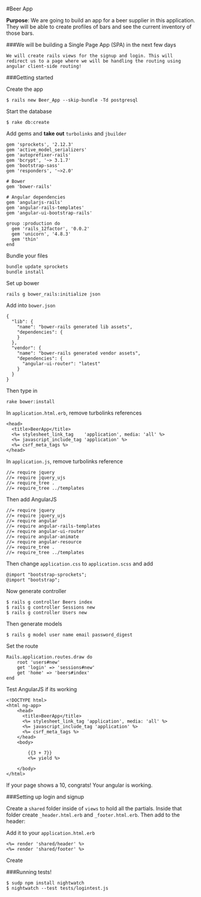 #Beer App

**Purpose**: We are going to build an app for a beer supplier in this application. They will be able to create profiles of bars and see the current inventory of those bars. 

###We will be building a Single Page App (SPA) in the next few days

	We will create rails views for the signup and login. This will redirect us to a page where we will be handling the routing using angular client-side routing!

###Getting started


Create the app

	$ rails new Beer_App --skip-bundle -Td postgresql

Start the database

	$ rake db:create

Add gems and **take out** `turbolinks` and `jbuilder`

	gem 'sprockets', '2.12.3'
	gem 'active_model_serializers'
	gem 'autoprefixer-rails'
	gem 'bcrypt', '~> 3.1.7'
	gem 'bootstrap-sass'
	gem 'responders', '~>2.0'
	
	# Bower
	gem 'bower-rails'
	
	# Angular dependencies
	gem 'angularjs-rails'
	gem 'angular-rails-templates'
	gem 'angular-ui-bootstrap-rails'

	group :production do
	  gem 'rails_12factor', '0.0.2'
	  gem 'unicorn', '4.8.3'
	  gem 'thin'
	end

Bundle your files

	bundle update sprockets
	bundle install

Set up bower

	rails g bower_rails:initialize json

Add into `bower.json`

	{
	  "lib": {
	    "name": "bower-rails generated lib assets",
	    "dependencies": {	      
	    }
	  },
	  "vendor": {
	    "name": "bower-rails generated vendor assets",
	    "dependencies": {
	      "angular-ui-router": "latest"
	    }
	  }
	}

Then type in 

	rake bower:install

In `application.html.erb`, remove turbolinks references

	<head>
	  <title>BeerApp</title>
	  <%= stylesheet_link_tag    'application', media: 'all' %>
	  <%= javascript_include_tag 'application' %>
	  <%= csrf_meta_tags %>
	</head>

In `application.js`, remove turbolinks reference

	//= require jquery
	//= require jquery_ujs
	//= require_tree .
	//= require_tree ../templates

Then add AngularJS

	//= require jquery
	//= require jquery_ujs
	//= require angular
	//= require angular-rails-templates
	//= require angular-ui-router
	//= require angular-animate
	//= require angular-resource
	//= require_tree .
	//= require_tree ../templates

Then change `application.css` to `application.scss` and add
	
	@import "bootstrap-sprockets";
	@import "bootstrap";

Now generate controller

	$ rails g controller Beers index
	$ rails g controller Sessions new
	$ rails g controller Users new

Then generate models

	$ rails g model user name email password_digest
		

Set the route

	Rails.application.routes.draw do
		root 'users#new'
		get 'login' => 'sessions#new'
		get 'home' => 'beers#index'
	end

Test AngularJS if its working

	<!DOCTYPE html>
	<html ng-app>
		<head>
		  <title>BeerApp</title>
		  <%= stylesheet_link_tag 'application', media: 'all' %>
		  <%= javascript_include_tag 'application' %>
		  <%= csrf_meta_tags %>
		</head>
		<body>
		
		    {{3 + 7}}
			<%= yield %>
		
		</body>
	</html>

If your page shows a 10, congrats! Your angular is working.

###Setting up login and signup

Create a `shared` folder inside of `views` to hold all the partials. Inside that folder create `_header.html.erb` and `_footer.html.erb`. Then add to the header:

Add it to your `application.html.erb`

	<%= render 'shared/header' %>
	<%= render 'shared/footer' %>

Create 

###Running tests!

```
$ sudp npm install nightwatch
$ nightwatch --test tests/logintest.js
```



	
